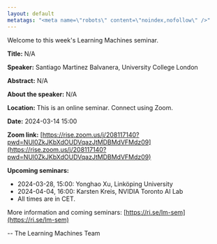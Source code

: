 ```yaml
---
layout: default
metatags: "<meta name=\"robots\" content=\"noindex,nofollow\" />"
---
```

Welcome to this week's Learning Machines seminar.

**Title:** N/A

**Speaker:** Santiago Martinez Balvanera, University College London

**Abstract:** N/A

**About the speaker:** N/A

**Location:** This is an online seminar. Connect using Zoom.

**Date:** 2024-03-14 15:00

**Zoom link:** [https://rise.zoom.us/j/208117140?pwd=NUl0ZkJKbXdOUDVqazJtMDBMdVFMdz09](https://rise.zoom.us/j/208117140?pwd=NUl0ZkJKbXdOUDVqazJtMDBMdVFMdz09)

**Upcoming seminars:**

* 2024-03-28, 15:00: Yonghao Xu, Linköping University
* 2024-04-04, 16:00: Karsten Kreis, NVIDIA Toronto AI Lab
* All times are in CET.

More information and coming seminars: [https://ri.se/lm-sem](https://ri.se/lm-sem)

-- The Learning Machines Team

